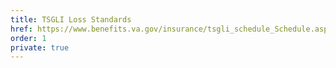 ```yaml
---
title: TSGLI Loss Standards
href: https://www.benefits.va.gov/insurance/tsgli_schedule_Schedule.asp
order: 1
private: true
---
```

